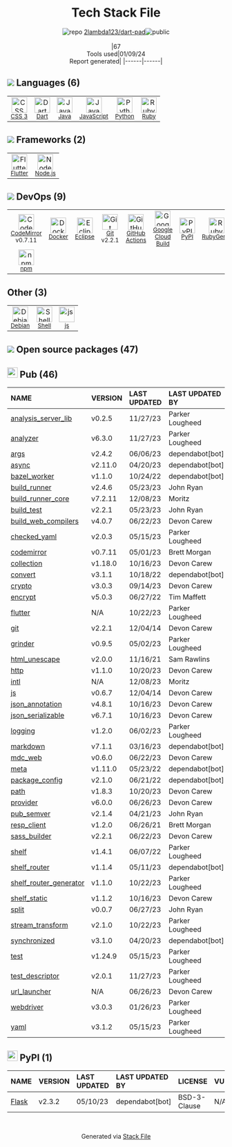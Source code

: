<!--
&lt;--- Readme.md Snippet without images Start ---&gt;
## Tech Stack
2lambda123/dart-pad is built on the following main stack:

- [Ruby](https://www.ruby-lang.org) – Languages
- [Python](https://www.python.org) – Languages
- [Java](https://www.java.com) – Languages
- [Node.js](http://nodejs.org/) – Frameworks (Full Stack)
- [JavaScript](https://developer.mozilla.org/en-US/docs/Web/JavaScript) – Languages
- [Eclipse](https://www.eclipse.org/) – Integrated Development Environment
- [Dart](https://www.dartlang.org/) – Languages
- [Debian](https://www.debian.org/) – Operating Systems
- [CodeMirror](http://codemirror.net/) – Text Editor
- [Shell](https://en.wikipedia.org/wiki/Shell_script) – Shells
- [Flutter](https://flutter.io/) – Cross-Platform Mobile Development
- [Google Cloud Build](https://cloud.google.com/cloud-build) – Continuous Deployment
- [GitHub Actions](https://github.com/features/actions) – Continuous Integration
- [Docker](https://www.docker.com/) – Virtual Machine Platforms & Containers

Full tech stack [here](/techstack.md)

&lt;--- Readme.md Snippet without images End ---&gt;

&lt;--- Readme.md Snippet with images Start ---&gt;
## Tech Stack
2lambda123/dart-pad is built on the following main stack:

- <img width='25' height='25' src='https://img.stackshare.io/service/989/ruby.png' alt='Ruby'/> [Ruby](https://www.ruby-lang.org) – Languages
- <img width='25' height='25' src='https://img.stackshare.io/service/993/pUBY5pVj.png' alt='Python'/> [Python](https://www.python.org) – Languages
- <img width='25' height='25' src='https://img.stackshare.io/service/995/K85ZWV2F.png' alt='Java'/> [Java](https://www.java.com) – Languages
- <img width='25' height='25' src='https://img.stackshare.io/service/1011/n1JRsFeB_400x400.png' alt='Node.js'/> [Node.js](http://nodejs.org/) – Frameworks (Full Stack)
- <img width='25' height='25' src='https://img.stackshare.io/service/1209/javascript.jpeg' alt='JavaScript'/> [JavaScript](https://developer.mozilla.org/en-US/docs/Web/JavaScript) – Languages
- <img width='25' height='25' src='https://img.stackshare.io/service/1446/8cyY6D_m.png' alt='Eclipse'/> [Eclipse](https://www.eclipse.org/) – Integrated Development Environment
- <img width='25' height='25' src='https://img.stackshare.io/service/1646/Twitter-02.png' alt='Dart'/> [Dart](https://www.dartlang.org/) – Languages
- <img width='25' height='25' src='https://img.stackshare.io/service/1656/vd4gAekh.png' alt='Debian'/> [Debian](https://www.debian.org/) – Operating Systems
- <img width='25' height='25' src='https://img.stackshare.io/service/2490/E_fCaAi6.png' alt='CodeMirror'/> [CodeMirror](http://codemirror.net/) – Text Editor
- <img width='25' height='25' src='https://img.stackshare.io/service/4631/default_c2062d40130562bdc836c13dbca02d318205a962.png' alt='Shell'/> [Shell](https://en.wikipedia.org/wiki/Shell_script) – Shells
- <img width='25' height='25' src='https://img.stackshare.io/service/7180/flutter-mark-square-100.png' alt='Flutter'/> [Flutter](https://flutter.io/) – Cross-Platform Mobile Development
- <img width='25' height='25' src='https://img.stackshare.io/service/9309/PoHJY3K8_400x400.jpg' alt='Google Cloud Build'/> [Google Cloud Build](https://cloud.google.com/cloud-build) – Continuous Deployment
- <img width='25' height='25' src='https://img.stackshare.io/service/11563/actions.png' alt='GitHub Actions'/> [GitHub Actions](https://github.com/features/actions) – Continuous Integration
- <img width='25' height='25' src='https://img.stackshare.io/service/586/n4u37v9t_400x400.png' alt='Docker'/> [Docker](https://www.docker.com/) – Virtual Machine Platforms & Containers

Full tech stack [here](/techstack.md)

&lt;--- Readme.md Snippet with images End ---&gt;
-->
<div align="center">

# Tech Stack File
![](https://img.stackshare.io/repo.svg "repo") [2lambda123/dart-pad](https://github.com/2lambda123/dart-pad)![](https://img.stackshare.io/public_badge.svg "public")
<br/><br/>
|67<br/>Tools used|01/09/24 <br/>Report generated|
|------|------|
</div>

## <img src='https://img.stackshare.io/languages.svg'/> Languages (6)
<table><tr>
  <td align='center'>
  <img width='36' height='36' src='https://img.stackshare.io/service/6727/css.png' alt='CSS 3'>
  <br>
  <sub><a href="https://developer.mozilla.org/en-US/docs/Web/CSS/CSS3">CSS 3</a></sub>
  <br>
  <sub></sub>
</td>

<td align='center'>
  <img width='36' height='36' src='https://img.stackshare.io/service/1646/Twitter-02.png' alt='Dart'>
  <br>
  <sub><a href="https://www.dartlang.org/">Dart</a></sub>
  <br>
  <sub></sub>
</td>

<td align='center'>
  <img width='36' height='36' src='https://img.stackshare.io/service/995/K85ZWV2F.png' alt='Java'>
  <br>
  <sub><a href="https://www.java.com">Java</a></sub>
  <br>
  <sub></sub>
</td>

<td align='center'>
  <img width='36' height='36' src='https://img.stackshare.io/service/1209/javascript.jpeg' alt='JavaScript'>
  <br>
  <sub><a href="https://developer.mozilla.org/en-US/docs/Web/JavaScript">JavaScript</a></sub>
  <br>
  <sub></sub>
</td>

<td align='center'>
  <img width='36' height='36' src='https://img.stackshare.io/service/993/pUBY5pVj.png' alt='Python'>
  <br>
  <sub><a href="https://www.python.org">Python</a></sub>
  <br>
  <sub></sub>
</td>

<td align='center'>
  <img width='36' height='36' src='https://img.stackshare.io/service/989/ruby.png' alt='Ruby'>
  <br>
  <sub><a href="https://www.ruby-lang.org">Ruby</a></sub>
  <br>
  <sub></sub>
</td>

</tr>
</table>

## <img src='https://img.stackshare.io/frameworks.svg'/> Frameworks (2)
<table><tr>
  <td align='center'>
  <img width='36' height='36' src='https://img.stackshare.io/service/7180/flutter-mark-square-100.png' alt='Flutter'>
  <br>
  <sub><a href="https://flutter.io/">Flutter</a></sub>
  <br>
  <sub></sub>
</td>

<td align='center'>
  <img width='36' height='36' src='https://img.stackshare.io/service/1011/n1JRsFeB_400x400.png' alt='Node.js'>
  <br>
  <sub><a href="http://nodejs.org/">Node.js</a></sub>
  <br>
  <sub></sub>
</td>

</tr>
</table>

## <img src='https://img.stackshare.io/devops.svg'/> DevOps (9)
<table><tr>
  <td align='center'>
  <img width='36' height='36' src='https://img.stackshare.io/service/2490/E_fCaAi6.png' alt='CodeMirror'>
  <br>
  <sub><a href="http://codemirror.net/">CodeMirror</a></sub>
  <br>
  <sub>v0.7.11</sub>
</td>

<td align='center'>
  <img width='36' height='36' src='https://img.stackshare.io/service/586/n4u37v9t_400x400.png' alt='Docker'>
  <br>
  <sub><a href="https://www.docker.com/">Docker</a></sub>
  <br>
  <sub></sub>
</td>

<td align='center'>
  <img width='36' height='36' src='https://img.stackshare.io/service/1446/8cyY6D_m.png' alt='Eclipse'>
  <br>
  <sub><a href="https://www.eclipse.org/">Eclipse</a></sub>
  <br>
  <sub></sub>
</td>

<td align='center'>
  <img width='36' height='36' src='https://img.stackshare.io/service/1046/git.png' alt='Git'>
  <br>
  <sub><a href="http://git-scm.com/">Git</a></sub>
  <br>
  <sub>v2.2.1</sub>
</td>

<td align='center'>
  <img width='36' height='36' src='https://img.stackshare.io/service/11563/actions.png' alt='GitHub Actions'>
  <br>
  <sub><a href="https://github.com/features/actions">GitHub Actions</a></sub>
  <br>
  <sub></sub>
</td>

<td align='center'>
  <img width='36' height='36' src='https://img.stackshare.io/service/9309/PoHJY3K8_400x400.jpg' alt='Google Cloud Build'>
  <br>
  <sub><a href="https://cloud.google.com/cloud-build">Google Cloud Build</a></sub>
  <br>
  <sub></sub>
</td>

<td align='center'>
  <img width='36' height='36' src='https://img.stackshare.io/service/12572/-RIWgodF_400x400.jpg' alt='PyPI'>
  <br>
  <sub><a href="https://pypi.org/">PyPI</a></sub>
  <br>
  <sub></sub>
</td>

<td align='center'>
  <img width='36' height='36' src='https://img.stackshare.io/service/12795/5jL6-BA5_400x400.jpeg' alt='RubyGems'>
  <br>
  <sub><a href="https://rubygems.org/">RubyGems</a></sub>
  <br>
  <sub></sub>
</td>

</tr>
<tr>
  <td align='center'>
  <img width='36' height='36' src='https://img.stackshare.io/service/1120/lejvzrnlpb308aftn31u.png' alt='npm'>
  <br>
  <sub><a href="https://www.npmjs.com/">npm</a></sub>
  <br>
  <sub></sub>
</td>

</tr>
</table>

## Other (3)
<table><tr>
  <td align='center'>
  <img width='36' height='36' src='https://img.stackshare.io/service/1656/vd4gAekh.png' alt='Debian'>
  <br>
  <sub><a href="https://www.debian.org/">Debian</a></sub>
  <br>
  <sub></sub>
</td>

<td align='center'>
  <img width='36' height='36' src='https://img.stackshare.io/service/4631/default_c2062d40130562bdc836c13dbca02d318205a962.png' alt='Shell'>
  <br>
  <sub><a href="https://en.wikipedia.org/wiki/Shell_script">Shell</a></sub>
  <br>
  <sub></sub>
</td>

<td align='center'>
  <img width='36' height='36' src='https://img.stackshare.io/service/5588/jscom.png' alt='js'>
  <br>
  <sub><a href="www.js.com">js</a></sub>
  <br>
  <sub></sub>
</td>

</tr>
</table>


## <img src='https://img.stackshare.io/group.svg' /> Open source packages (47)</h2>

## <img width='24' height='24' src='https://img.stackshare.io/package_manager/105011/default_80893882f2063344b2942a4ccdce27a2e60711c9.png'/> Pub (46)

|NAME|VERSION|LAST UPDATED|LAST UPDATED BY|LICENSE|VULNERABILITIES|
|:------|:------|:------|:------|:------|:------|
|[analysis_server_lib](https://pub.dartlang.org/analysis_server_lib)|v0.2.5|11/27/23|Parker Lougheed |N/A|N/A|
|[analyzer](https://pub.dartlang.org/analyzer)|v6.3.0|11/27/23|Parker Lougheed |N/A|N/A|
|[args](https://pub.dartlang.org/args)|v2.4.2|06/06/23|dependabot[bot] |N/A|N/A|
|[async](https://pub.dartlang.org/async)|v2.11.0|04/20/23|dependabot[bot] |N/A|N/A|
|[bazel_worker](https://pub.dartlang.org/bazel_worker)|v1.1.0|10/24/22|dependabot[bot] |N/A|N/A|
|[build_runner](https://pub.dartlang.org/build_runner)|v2.4.6|05/23/23|John Ryan |N/A|N/A|
|[build_runner_core](https://pub.dartlang.org/build_runner_core)|v7.2.11|12/08/23|Moritz |N/A|N/A|
|[build_test](https://pub.dartlang.org/build_test)|v2.2.1|05/23/23|John Ryan |N/A|N/A|
|[build_web_compilers](https://pub.dartlang.org/build_web_compilers)|v4.0.7|06/22/23|Devon Carew |N/A|N/A|
|[checked_yaml](https://pub.dartlang.org/checked_yaml)|v2.0.3|05/15/23|Parker Lougheed |N/A|N/A|
|[codemirror](https://pub.dartlang.org/codemirror)|v0.7.11|05/01/23|Brett Morgan |N/A|N/A|
|[collection](https://pub.dartlang.org/collection)|v1.18.0|10/16/23|Devon Carew |N/A|N/A|
|[convert](https://pub.dartlang.org/convert)|v3.1.1|10/18/22|dependabot[bot] |N/A|N/A|
|[crypto](https://pub.dartlang.org/crypto)|v3.0.3|09/14/23|Devon Carew |N/A|N/A|
|[encrypt](https://pub.dartlang.org/encrypt)|v5.0.3|06/27/22|Tim Maffett |N/A|N/A|
|[flutter](https://pub.dartlang.org/flutter)|N/A|10/22/23|Parker Lougheed |N/A|N/A|
|[git](https://pub.dartlang.org/git)|v2.2.1|12/04/14|Devon Carew |N/A|N/A|
|[grinder](https://pub.dartlang.org/grinder)|v0.9.5|05/02/23|Parker Lougheed |N/A|N/A|
|[html_unescape](https://pub.dartlang.org/html_unescape)|v2.0.0|11/16/21|Sam Rawlins |N/A|N/A|
|[http](https://pub.dartlang.org/http)|v1.1.0|10/20/23|Devon Carew |N/A|N/A|
|[intl](https://pub.dartlang.org/intl)|N/A|12/08/23|Moritz |N/A|N/A|
|[js](https://pub.dartlang.org/js)|v0.6.7|12/04/14|Devon Carew |N/A|N/A|
|[json_annotation](https://pub.dartlang.org/json_annotation)|v4.8.1|10/16/23|Devon Carew |N/A|N/A|
|[json_serializable](https://pub.dartlang.org/json_serializable)|v6.7.1|10/16/23|Devon Carew |N/A|N/A|
|[logging](https://pub.dartlang.org/logging)|v1.2.0|06/02/23|Parker Lougheed |N/A|N/A|
|[markdown](https://pub.dartlang.org/markdown)|v7.1.1|03/16/23|dependabot[bot] |N/A|N/A|
|[mdc_web](https://pub.dartlang.org/mdc_web)|v0.6.0|06/22/23|Devon Carew |N/A|N/A|
|[meta](https://pub.dartlang.org/meta)|v1.11.0|05/23/22|dependabot[bot] |N/A|N/A|
|[package_config](https://pub.dartlang.org/package_config)|v2.1.0|06/21/22|dependabot[bot] |N/A|N/A|
|[path](https://pub.dartlang.org/path)|v1.8.3|10/20/23|Devon Carew |N/A|N/A|
|[provider](https://pub.dartlang.org/provider)|v6.0.0|06/26/23|Devon Carew |N/A|N/A|
|[pub_semver](https://pub.dartlang.org/pub_semver)|v2.1.4|04/21/23|John Ryan |N/A|N/A|
|[resp_client](https://pub.dartlang.org/resp_client)|v1.2.0|06/26/21|Brett Morgan |N/A|N/A|
|[sass_builder](https://pub.dartlang.org/sass_builder)|v2.2.1|06/22/23|Devon Carew |N/A|N/A|
|[shelf](https://pub.dartlang.org/shelf)|v1.4.1|06/07/22|Parker Lougheed |N/A|N/A|
|[shelf_router](https://pub.dartlang.org/shelf_router)|v1.1.4|05/11/23|dependabot[bot] |N/A|N/A|
|[shelf_router_generator](https://pub.dartlang.org/shelf_router_generator)|v1.1.0|10/22/23|Parker Lougheed |N/A|N/A|
|[shelf_static](https://pub.dartlang.org/shelf_static)|v1.1.2|10/16/23|Devon Carew |N/A|N/A|
|[split](https://pub.dartlang.org/split)|v0.0.7|06/27/23|John Ryan |N/A|N/A|
|[stream_transform](https://pub.dartlang.org/stream_transform)|v2.1.0|10/22/23|Parker Lougheed |N/A|N/A|
|[synchronized](https://pub.dartlang.org/synchronized)|v3.1.0|04/20/23|dependabot[bot] |N/A|N/A|
|[test](https://pub.dartlang.org/test)|v1.24.9|05/15/23|Parker Lougheed |N/A|N/A|
|[test_descriptor](https://pub.dartlang.org/test_descriptor)|v2.0.1|11/27/23|Parker Lougheed |N/A|N/A|
|[url_launcher](https://pub.dartlang.org/url_launcher)|N/A|06/26/23|Devon Carew |N/A|N/A|
|[webdriver](https://pub.dartlang.org/webdriver)|v3.0.3|01/26/23|Parker Lougheed |N/A|N/A|
|[yaml](https://pub.dartlang.org/yaml)|v3.1.2|05/15/23|Parker Lougheed |N/A|N/A|


## <img width='24' height='24' src='https://img.stackshare.io/service/12572/-RIWgodF_400x400.jpg'/> PyPI (1)

|NAME|VERSION|LAST UPDATED|LAST UPDATED BY|LICENSE|VULNERABILITIES|
|:------|:------|:------|:------|:------|:------|
|[Flask](https://pypi.org/project/Flask)|v2.3.2|05/10/23|dependabot[bot] |BSD-3-Clause|N/A|

<br/>
<div align='center'>

Generated via [Stack File](https://github.com/marketplace/stack-file)

